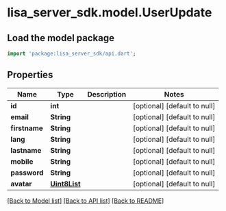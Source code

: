 # lisa_server_sdk.model.UserUpdate

## Load the model package
```dart
import 'package:lisa_server_sdk/api.dart';
```

## Properties
Name | Type | Description | Notes
------------ | ------------- | ------------- | -------------
**id** | **int** |  | [optional] [default to null]
**email** | **String** |  | [optional] [default to null]
**firstname** | **String** |  | [optional] [default to null]
**lang** | **String** |  | [optional] [default to null]
**lastname** | **String** |  | [optional] [default to null]
**mobile** | **String** |  | [optional] [default to null]
**password** | **String** |  | [optional] [default to null]
**avatar** | [**Uint8List**](Uint8List.md) |  | [optional] [default to null]

[[Back to Model list]](../README.md#documentation-for-models) [[Back to API list]](../README.md#documentation-for-api-endpoints) [[Back to README]](../README.md)


